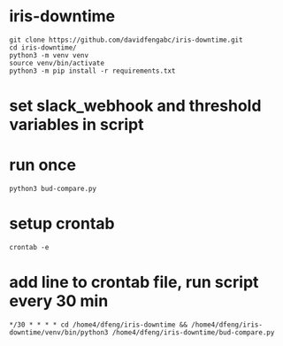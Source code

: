 # iris-downtime
```
git clone https://github.com/davidfengabc/iris-downtime.git
cd iris-downtime/
python3 -m venv venv
source venv/bin/activate
python3 -m pip install -r requirements.txt
```
# set slack_webhook and threshold variables in script
# run once
```
python3 bud-compare.py
```
# setup crontab
```
crontab -e
```
# add line to crontab file, run script every 30 min
```
*/30 * * * * cd /home4/dfeng/iris-downtime && /home4/dfeng/iris-downtime/venv/bin/python3 /home4/dfeng/iris-downtime/bud-compare.py
```
